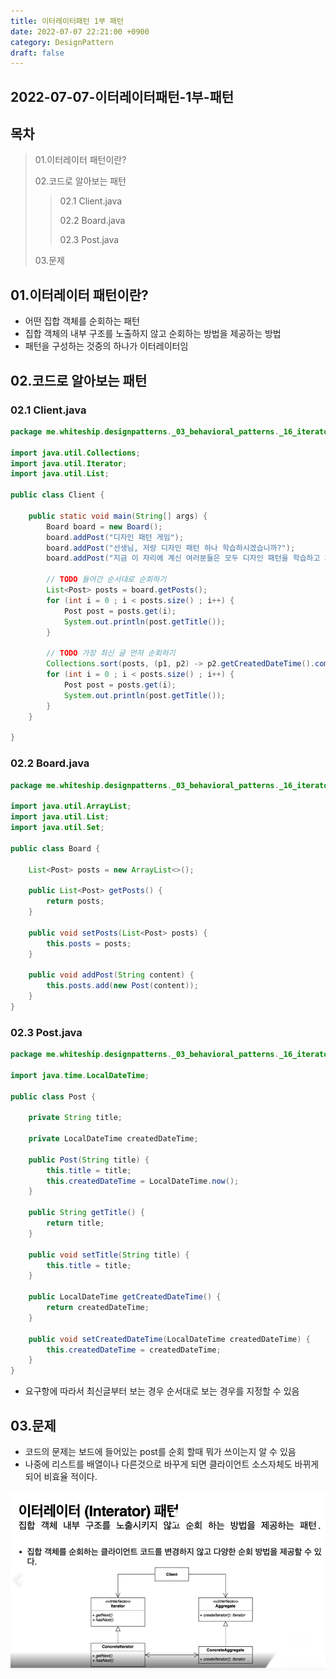 ```yaml
---
title: 이터레이터패턴 1부 패턴
date: 2022-07-07 22:21:00 +0900
category: DesignPattern
draft: false
---
```


## 2022-07-07-이터레이터패턴-1부-패턴

## 목차

>
>01.이터레이터 패턴이란?
>
>02.코드로 알아보는 패턴
>
>>  02.1 Client.java
>>
>>  02.2  Board.java
>>
>>  02.3 Post.java
>
> 03.문제

## 01.이터레이터 패턴이란?

- 어떤 집합 객체를 순회하는 패턴
- 집합 객체의 내부 구조를 노출하지 않고 순회하는 방법을 제공하는 방법
- 패턴을 구성하는 것중의 하나가 이터레이터임

## 02.코드로 알아보는 패턴

### 02.1 Client.java

```java
package me.whiteship.designpatterns._03_behavioral_patterns._16_iterator._01_before;

import java.util.Collections;
import java.util.Iterator;
import java.util.List;

public class Client {

    public static void main(String[] args) {
        Board board = new Board();
        board.addPost("디자인 패턴 게임");
        board.addPost("선생님, 저랑 디자인 패턴 하나 학습하시겠습니까?");
        board.addPost("지금 이 자리에 계신 여러분들은 모두 디자인 패턴을 학습하고 계신 분들입니다.");

        // TODO 들어간 순서대로 순회하기
        List<Post> posts = board.getPosts();
        for (int i = 0 ; i < posts.size() ; i++) {
            Post post = posts.get(i);
            System.out.println(post.getTitle());
        }

        // TODO 가장 최신 글 먼저 순회하기
        Collections.sort(posts, (p1, p2) -> p2.getCreatedDateTime().compareTo(p1.getCreatedDateTime()));
        for (int i = 0 ; i < posts.size() ; i++) {
            Post post = posts.get(i);
            System.out.println(post.getTitle());
        }
    }

}
```

 ### 02.2  Board.java

```java
package me.whiteship.designpatterns._03_behavioral_patterns._16_iterator._01_before;

import java.util.ArrayList;
import java.util.List;
import java.util.Set;

public class Board {

    List<Post> posts = new ArrayList<>();

    public List<Post> getPosts() {
        return posts;
    }

    public void setPosts(List<Post> posts) {
        this.posts = posts;
    }

    public void addPost(String content) {
        this.posts.add(new Post(content));
    }
}
```

### 02.3 Post.java

```java
package me.whiteship.designpatterns._03_behavioral_patterns._16_iterator._01_before;

import java.time.LocalDateTime;

public class Post {

    private String title;

    private LocalDateTime createdDateTime;

    public Post(String title) {
        this.title = title;
        this.createdDateTime = LocalDateTime.now();
    }

    public String getTitle() {
        return title;
    }

    public void setTitle(String title) {
        this.title = title;
    }

    public LocalDateTime getCreatedDateTime() {
        return createdDateTime;
    }

    public void setCreatedDateTime(LocalDateTime createdDateTime) {
        this.createdDateTime = createdDateTime;
    }
}
```

- 요구항에 따라서 최신글부터 보는 경우 순서대로 보는 경우를 지정할 수 있음

## 03.문제

- 코드의 문제는 보드에 들어있는 post를 순회 할때 뭐가 쓰이는지 알 수 있음
- 나중에 리스트를 배열이나 다른것으로 바꾸게 되면 클라이언트 소스자체도 바뀌게되어 비효율 적이다.

![image-20220707223654567](../../assets/img/post/2022-07-07-이터레이터패턴-1부-패턴/image-20220707223654567.png)